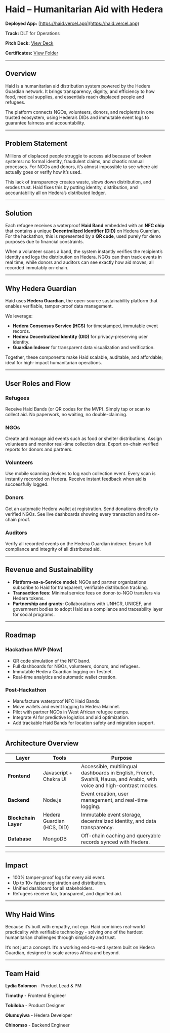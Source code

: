 # **Haid – Humanitarian Aid with Hedera**

**Deployed App:** [https://haid.vercel.app](https://haid.vercel.app)

**Track:** DLT for Operations

**Pitch Deck:** [View Deck](https://drive.google.com/file/d/1KJg9ox0LCqmu2kFjR4ObKcr3o21oIwhQ/view?usp=drive_link)

**Certificates:** [View Folder](https://drive.google.com/drive/folders/1eJqfsxgVWmBKuvDHocuY1ZKz837Q5HRR?usp=drive_link)

---

## **Overview**

Haid is a humanitarian aid distribution system powered by the Hedera Guardian network.
It brings transparency, dignity, and efficiency to how food, medical supplies, and essentials reach displaced people and refugees.

The platform connects NGOs, volunteers, donors, and recipients in one trusted ecosystem, using Hedera’s DIDs and immutable event logs to guarantee fairness and accountability.

---

## **Problem Statement**

Millions of displaced people struggle to access aid because of broken systems: no formal identity, fraudulent claims, and chaotic manual processes.
For NGOs and donors, it’s almost impossible to see where aid actually goes or verify how it’s used.

This lack of transparency creates waste, slows down distribution, and erodes trust. Haid fixes this by putting identity, distribution, and accountability all on Hedera’s distributed ledger.

---

## **Solution**

Each refugee receives a waterproof **Haid Band** embedded with an **NFC chip** that contains a unique **Decentralized Identifier (DID)** on Hedera Guardian.
For the hackathon, this is represented by a **QR code**, used purely for demo purposes due to financial constraints.

When a volunteer scans a band, the system instantly verifies the recipient’s identity and logs the distribution on Hedera.
NGOs can then track events in real time, while donors and auditors can see exactly how aid moves; all recorded immutably on-chain.

---

## **Why Hedera Guardian**

Haid uses **Hedera Guardian**, the open-source sustainability platform that enables verifiable, tamper-proof data management.

We leverage:

* **Hedera Consensus Service (HCS)** for timestamped, immutable event records.
* **Hedera Decentralized Identity (DID)** for privacy-preserving user identity.
* **Guardian Indexer** for transparent data visualization and verification.

Together, these components make Haid scalable, auditable, and affordable; ideal for high-impact humanitarian operations.

---

## **User Roles and Flow**

### Refugees

Receive Haid Bands (or QR codes for the MVP).
Simply tap or scan to collect aid.
No paperwork, no waiting, no double-claiming.

### NGOs

Create and manage aid events such as food or shelter distributions.
Assign volunteers and monitor real-time collection data.
Export on-chain verified reports for donors and partners.

### Volunteers

Use mobile scanning devices to log each collection event.
Every scan is instantly recorded on Hedera.
Receive instant feedback when aid is successfully logged.

### Donors

Get an automatic Hedera wallet at registration.
Send donations directly to verified NGOs.
See live dashboards showing every transaction and its on-chain proof.

### Auditors

Verify all recorded events on the Hedera Guardian indexer.
Ensure full compliance and integrity of all distributed aid.

---

## **Revenue and Sustainability**

* **Platform-as-a-Service model:** NGOs and partner organizations subscribe to Haid for transparent, verifiable distribution tracking.
* **Transaction fees:** Minimal service fees on donor-to-NGO transfers via Hedera tokens.
* **Partnership and grants:** Collaborations with UNHCR, UNICEF, and government bodies to adopt Haid as a compliance and traceability layer for social programs.

---

## **Roadmap**

### Hackathon MVP (Now)

* QR code simulation of the NFC band.
* Full dashboards for NGOs, volunteers, donors, and refugees.
* Immutable Hedera Guardian logging on Testnet.
* Real-time analytics and automatic wallet creation.

### Post-Hackathon

* Manufacture waterproof NFC Haid Bands.
* Move wallets and event logging to Hedera Mainnet.
* Pilot with partner NGOs in West African refugee camps.
* Integrate AI for predictive logistics and aid optimization.
* Add trackable Haid Bands for location safety and migration support.

---

## **Architecture Overview**

|Layer                 |Tools                       |Purpose                                                                                                                  |
| -------------------- | -------------------------- | ----------------------------------------------------------------------------------------------------------------------- |
| **Frontend**         | Javascript + Chakra UI     | Accessible, multilingual dashboards in English, French, Swahili, Hausa, and Arabic, with voice and high-contrast modes. |
| **Backend**          | Node.js                    | Event creation, user management, and real-time logging.                                                                 |
| **Blockchain Layer** | Hedera Guardian (HCS, DID) | Immutable event storage, decentralized identity, and data transparency.                                                 |
| **Database**         | MongoDB                    | Off-chain caching and queryable records synced with Hedera.                                                             |

---

## **Impact**

* 100% tamper-proof logs for every aid event.
* Up to 10× faster registration and distribution.
* Unified dashboard for all stakeholders.
* Refugees receive fair, transparent, and dignified aid.

---

## **Why Haid Wins**

Because it’s built with empathy, not ego.
Haid combines real-world practicality with verifiable technology - solving one of the hardest humanitarian challenges through simplicity and trust.

It’s not just a concept. It’s a working end-to-end system built on Hedera Guardian, designed to scale across Africa and beyond.

---

## **Team Haid**

**Lydia Solomon** - Product Lead & PM

**Timothy** - Frontend Engineer

**Tobiloba** - Product Designer

**Olumuyiwa** - Hedera Developer

**Chinomso** - Backend Engineer

